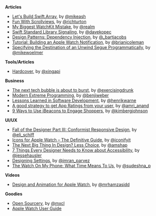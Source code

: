 **Articles**

* [Let's Build Swift.Array](https://mikeash.com/pyblog/friday-qa-2015-04-17-lets-build-swiftarray.html), by [@mikeash](https://twitter.com/mikeash)
* [Fun With Scrollviews](http://commandshift.co.uk/blog/2015/04/19/fun-with-scrollviews/), by [@richturton](https://twitter.com/richturton)
* [My Biggest WatchKit Mistake](http://realm.io/news/watchkit-mistakes/), by [@realm](https://twitter.com/realm)
* [Swift Standard Library Signaling](http://www.observationalhazard.com/2015/04/swift-standard-library-signaling.html), by [@davekopec](https://twitter.com/davekopec)
* [Design Patterns: Dependency Injection](https://code.tutsplus.com/articles/design-patterns-dependency-injection--cms-23809), by [@_bartjacobs](https://twitter.com/_bartjacobs)
* [Tutorial: Building an Apple Watch Notification](http://www.brianjcoleman.com/tutorial-building-a-apple-watch-notification/), by [@brianjcoleman](https://twitter.com/brianjcoleman)
* [Specifying the Destination of an Unwind Segue Programmatically](http://spin.atomicobject.com/2015/04/23/unwind-segue-set-destination/), by [@mikewoelmer](https://twitter.com/mikewoelmer)

**Tools/Articles**

* [Hardcover](https://github.com/xing/hardcover), by [@xingapi](https://twitter.com/xingapi)

**Business**

* [The next tech bubble is about to burst](http://kernelmag.dailydot.com/issue-sections/staff-editorials/12637/tech-bubble-venture-capital/?fb=dd), by [@exercisingdrunk](https://twitter.com/exercisingdrunk)
* [Modern Extreme Programming](http://benjiweber.co.uk/blog/2015/04/17/modern-extreme-programming/), by [@benjiweber](https://twitter.com/benjiweber)
* [Lessons Learned in Software Development](http://henrikwarne.com/2015/04/16/lessons-learned-in-software-development/), by [@henrikwarne](https://twitter.com/henrikwarne)
* [A good strategy to get App Ratings from your user](http://blog.retention.ai/app-ratings/), by [@amri_anand](https://twitter.com/amri_anand)
* [9 Ways to Use iBeacons to Engage Shoppers](http://tweakyourbiz.com/technology/2015/04/21/9-ways-to-use-ibeacons-to-engage-shoppers/), by [@kimbergjohnson](https://twitter.com/kimbergjohnson)

**UI/UX**

* [Fall of the Designer Part III: Conformist Responsive Design](http://www.elischiff.com/2015/4/21/fall-of-the-designer-part-iii-responsive-design), by [@eli_schiff](https://twitter.com/eli_schiff)
* [Icons for Apple Watch – The Definitive Guide](http://blog.iconfinder.com/icons-apple-watch-definitive-guide/), by [@iconifyit](https://twitter.com/iconifyit)
* [The Next Big Thing In Design? Less Choice](http://www.fastcodesign.com/3045039/the-next-big-thing-in-design-fewer-choices), by [@amshap](https://twitter.com/amshap)
* [7 Things Every Designer Needs to Know about Accessibility](https://medium.com/salesforce-ux/7-things-every-designer-needs-to-know-about-accessibility-64f105f0881b), by [@jessehausler](https://twitter.com/jessehausler)
* [Designing Settings](https://medium.com/@imran_parvez/designing-settings-b2a96878961b), by [@imran_parvez](https://twitter.com/imran_parvez)
* [The Watch On My Phone: What Time Means To Us](https://medium.com/@sudeshnapantham/the-watch-on-my-phone-what-time-means-to-us-2935752a9dd1), by [@sudeshna_p](https://twitter.com/sudeshna_p)

**Videos**

* [Design and Animation for Apple Watch](http://www.happy.watch/blog/2015/4/21/design-and-animation), by [@mrhamzasidd](https://twitter.com/mrhamzasidd)

**Goodies**

* [Open Sourcery](http://www.opensourcery.club/), by [@mxcl](https://twitter.com/mxcl)
* [Apple Watch User Guide](http://help.apple.com/watch/)
